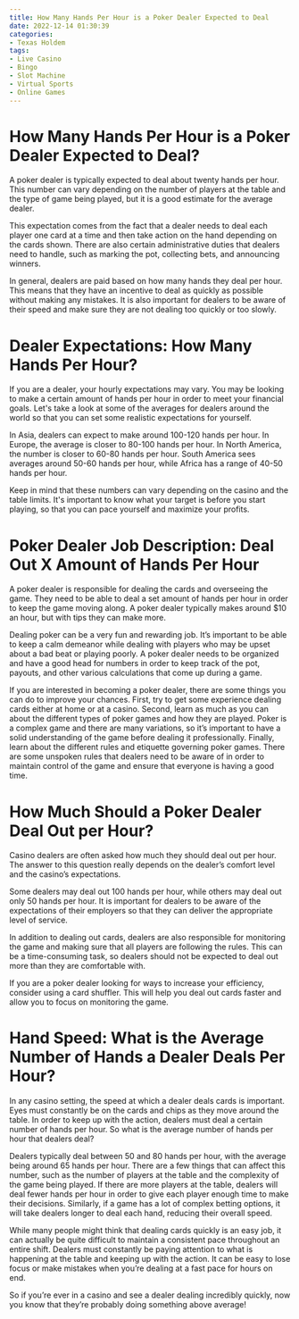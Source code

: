 ```yaml
---
title: How Many Hands Per Hour is a Poker Dealer Expected to Deal
date: 2022-12-14 01:30:39
categories:
- Texas Holdem
tags:
- Live Casino
- Bingo
- Slot Machine
- Virtual Sports
- Online Games
---
```



#  How Many Hands Per Hour is a Poker Dealer Expected to Deal?

A poker dealer is typically expected to deal about twenty hands per hour. This number can vary depending on the number of players at the table and the type of game being played, but it is a good estimate for the average dealer.

This expectation comes from the fact that a dealer needs to deal each player one card at a time and then take action on the hand depending on the cards shown. There are also certain administrative duties that dealers need to handle, such as marking the pot, collecting bets, and announcing winners.

In general, dealers are paid based on how many hands they deal per hour. This means that they have an incentive to deal as quickly as possible without making any mistakes. It is also important for dealers to be aware of their speed and make sure they are not dealing too quickly or too slowly.

#  Dealer Expectations: How Many Hands Per Hour?

If you are a dealer, your hourly expectations may vary. You may be looking to make a certain amount of hands per hour in order to meet your financial goals. Let's take a look at some of the averages for dealers around the world so that you can set some realistic expectations for yourself.

In Asia, dealers can expect to make around 100-120 hands per hour. In Europe, the average is closer to 80-100 hands per hour. In North America, the number is closer to 60-80 hands per hour. South America sees averages around 50-60 hands per hour, while Africa has a range of 40-50 hands per hour.

Keep in mind that these numbers can vary depending on the casino and the table limits. It's important to know what your target is before you start playing, so that you can pace yourself and maximize your profits.

#  Poker Dealer Job Description: Deal Out X Amount of Hands Per Hour

A poker dealer is responsible for dealing the cards and overseeing the game. They need to be able to deal a set amount of hands per hour in order to keep the game moving along. A poker dealer typically makes around $10 an hour, but with tips they can make more.

Dealing poker can be a very fun and rewarding job. It’s important to be able to keep a calm demeanor while dealing with players who may be upset about a bad beat or playing poorly. A poker dealer needs to be organized and have a good head for numbers in order to keep track of the pot, payouts, and other various calculations that come up during a game.

If you are interested in becoming a poker dealer, there are some things you can do to improve your chances. First, try to get some experience dealing cards either at home or at a casino. Second, learn as much as you can about the different types of poker games and how they are played. Poker is a complex game and there are many variations, so it’s important to have a solid understanding of the game before dealing it professionally. Finally, learn about the different rules and etiquette governing poker games. There are some unspoken rules that dealers need to be aware of in order to maintain control of the game and ensure that everyone is having a good time.

#  How Much Should a Poker Dealer Deal Out per Hour?

Casino dealers are often asked how much they should deal out per hour. The answer to this question really depends on the dealer’s comfort level and the casino’s expectations.

Some dealers may deal out 100 hands per hour, while others may deal out only 50 hands per hour. It is important for dealers to be aware of the expectations of their employers so that they can deliver the appropriate level of service.

In addition to dealing out cards, dealers are also responsible for monitoring the game and making sure that all players are following the rules. This can be a time-consuming task, so dealers should not be expected to deal out more than they are comfortable with.

If you are a poker dealer looking for ways to increase your efficiency, consider using a card shuffler. This will help you deal out cards faster and allow you to focus on monitoring the game.

#  Hand Speed: What is the Average Number of Hands a Dealer Deals Per Hour?

In any casino setting, the speed at which a dealer deals cards is important. Eyes must constantly be on the cards and chips as they move around the table. In order to keep up with the action, dealers must deal a certain number of hands per hour. So what is the average number of hands per hour that dealers deal?

Dealers typically deal between 50 and 80 hands per hour, with the average being around 65 hands per hour. There are a few things that can affect this number, such as the number of players at the table and the complexity of the game being played. If there are more players at the table, dealers will deal fewer hands per hour in order to give each player enough time to make their decisions. Similarly, if a game has a lot of complex betting options, it will take dealers longer to deal each hand, reducing their overall speed.

While many people might think that dealing cards quickly is an easy job, it can actually be quite difficult to maintain a consistent pace throughout an entire shift. Dealers must constantly be paying attention to what is happening at the table and keeping up with the action. It can be easy to lose focus or make mistakes when you’re dealing at a fast pace for hours on end.

So if you’re ever in a casino and see a dealer dealing incredibly quickly, now you know that they’re probably doing something above average!